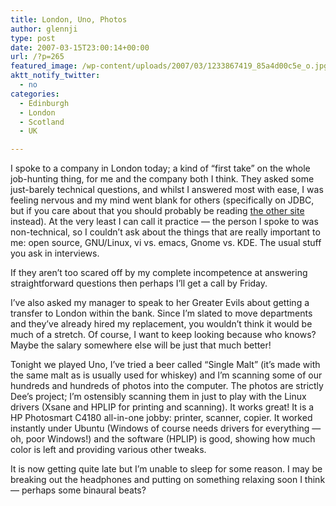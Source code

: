 ```yaml
---
title: London, Uno, Photos
author: glennji
type: post
date: 2007-03-15T23:00:14+00:00
url: /?p=265
featured_image: /wp-content/uploads/2007/03/1233867419_85a4d00c5e_o.jpg
aktt_notify_twitter:
  - no
categories:
  - Edinburgh
  - London
  - Scotland
  - UK

---
```

I spoke to a company in London today; a kind of &#8220;first take&#8221; on the whole job-hunting thing, for me and the company both I think. They asked some just-barely technical questions, and whilst I answered most with ease, I was feeling nervous and my mind went blank for others (specifically on JDBC, but if you care about that you should probably be reading [the other site][1] instead). At the very least I can call it practice &#8212; the person I spoke to was non-technical, so I couldn&#8217;t ask about the things that are really important to me: open source, GNU/Linux, vi vs. emacs, Gnome vs. KDE. The usual stuff you ask in interviews.
  
If they aren&#8217;t too scared off by my complete incompetence at answering straightforward questions then perhaps I&#8217;ll get a call by Friday.
  
I&#8217;ve also asked my manager to speak to her Greater Evils about getting a transfer to London within the bank. Since I&#8217;m slated to move departments and they&#8217;ve already hired my replacement, you wouldn&#8217;t think it would be much of a stretch. Of course, I want to keep looking because who knows? Maybe the salary somewhere else will be just that much better!
  
Tonight we played Uno, I&#8217;ve tried a beer called &#8220;Single Malt&#8221; (it&#8217;s made with the same malt as is usually used for whiskey) and I&#8217;m scanning some of our hundreds and hundreds of photos into the computer. The photos are strictly Dee&#8217;s project; I&#8217;m ostensibly scanning them in just to play with the Linux drivers (Xsane and HPLIP for printing and scanning). It works great! It is a HP Photosmart C4180 all-in-one jobby: printer, scanner, copier. It worked instantly under Ubuntu (Windows of course needs drivers for everything &#8212; oh, poor Windows!) and the software (HPLIP) is good, showing how much color is left and providing various other tweaks.
  
It is now getting quite late but I&#8217;m unable to sleep for some reason. I may be breaking out the headphones and putting on something relaxing soon I think &#8212; perhaps some binaural beats?

 [1]: http://glennji.com/ "link"
